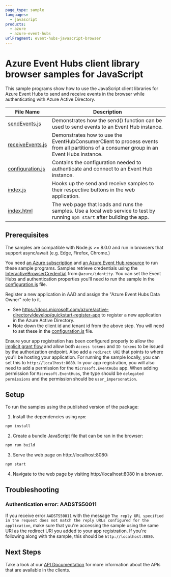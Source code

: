 ```yaml
---
page_type: sample
languages:
  - javascript
products:
  - azure
  - azure-event-hubs
urlFragment: event-hubs-javascript-browser
---
```


# Azure Event Hubs client library browser samples for JavaScript

This sample programs show how to use the JavaScript client libraries for Azure Event Hubs to send and receive events in the browser while authenticating with Azure Active Directory.

| **File Name**                     | **Description**                                                                                                                         |
| --------------------------------- | --------------------------------------------------------------------------------------------------------------------------------------- |
| [sendEvents.js][sendevents]       | Demonstrates how the send() function can be used to send events to an Event Hub instance.                                               |
| [receiveEvents.js][receiveevents] | Demonstrates how to use the EventHubConsumerClient to process events from all partitions of a consumer group in an Event Hubs instance. |
| [configuration.js][configuration] | Contains the configuration needed to authenticate and connect to an Event Hub instance.                                                 |
| [index.js][app]                   | Hooks up the send and receive samples to their respective buttons in the web application.                                               |
| [index.html][htmlpage]            | The web page that loads and runs the samples. Use a local web service to test by running `npm start` after building the app.            |

## Prerequisites

The samples are compatible with Node.js >= 8.0.0 and run in browsers that support async/await (e.g. Edge, Firefox, Chrome.)

You need [an Azure subscription][freesub] and [an Azure Event Hub resource][azhubacct] to run these sample programs.
Samples retrieve credentials using the [InteractiveBrowserCredential][browsercred] from `@azure/identity`.
You can set the Event Hubs and authentication properties you'll need to run the sample in the [configuration.js][configuration] file.

Register a new application in AAD and assign the "Azure Event Hubs Data Owner" role to it.

- See https://docs.microsoft.com/azure/active-directory/develop/quickstart-register-app
  to register a new application in the Azure Active Directory.
- Note down the client id and tenant id from the above step.
  You will need to set these in the [configuration.js][configuration] file.

Ensure your app registration has been configured properly to allow the [implicit grant flow][implicitgrantflow]
and allow both `Access tokens` and `ID tokens` to be issued by the authorization endpoint.
Also add a `redirect URI` that points to where you'll be hosting your application.
For running the sample locally, you can set this to `http://localhost:8080`.
In your app registration, you will also need to add a permission for the `Microsoft.EventHubs` app.
When adding permission for `Microsoft.EventHubs`, the type should be `delegated permissions` and the permission should be `user_impersonation`.

## Setup

To run the samples using the published version of the package:

1. Install the dependencies using `npm`:

```bash
npm install
```

2. Create a bundle JavaScript file that can be ran in the browser:

```bash
npm run build
```

3. Serve the web page on http://localhost:8080:

```bash
npm start
```

4. Navigate to the web page by visiting http://localhost:8080 in a browser.

## Troubleshooting

### Authentication error: AADSTS50011

If you receive error `AADSTS50011` with the message `The reply URL specified in the request does not match the reply URLs configured for the application`, make sure that you're accessing the sample using the same URI
as the redirect URI you added to your app registration. If you're following along with the sample, this should be `http://localhost:8080`.

## Next Steps

Take a look at our [API Documentation][apiref] for more information about the APIs that are available in the clients.

[sendevents]: https://github.com/Azure/azure-sdk-for-js/tree/master/sdk/eventhub/event-hubs/samples/browserSample/src/sendEvents.js
[receiveevents]: https://github.com/Azure/azure-sdk-for-js/tree/master/sdk/eventhub/event-hubs/samples/browserSample/src/receiveEvents.js
[configuration]: https://github.com/Azure/azure-sdk-for-js/tree/master/sdk/eventhub/event-hubs/samples/browserSample/src/configuration.js
[app]: https://github.com/Azure/azure-sdk-for-js/tree/master/sdk/eventhub/event-hubs/samples/browserSample/src/index.js
[htmlpage]: https://github.com/Azure/azure-sdk-for-js/tree/master/sdk/eventhub/event-hubs/samples/browserSample/index.html
[apiref]: https://docs.microsoft.com/javascript/api/@azure/event-hubs
[azhubacct]: https://docs.microsoft.com/azure/event-hubs/event-hubs-node-get-started-send
[aziothub]: https://docs.microsoft.com/azure/iot-hub/iot-hub-node-node-module-twin-getstarted
[freesub]: https://azure.microsoft.com/free/
[browsercred]: https://github.com/Azure/azure-sdk-for-js/blob/master/documentation/using-azure-identity.md#interactivebrowsercredential
[implicitgrantflow]: https://docs.microsoft.com/azure/active-directory/develop/v2-oauth2-implicit-grant-flow
